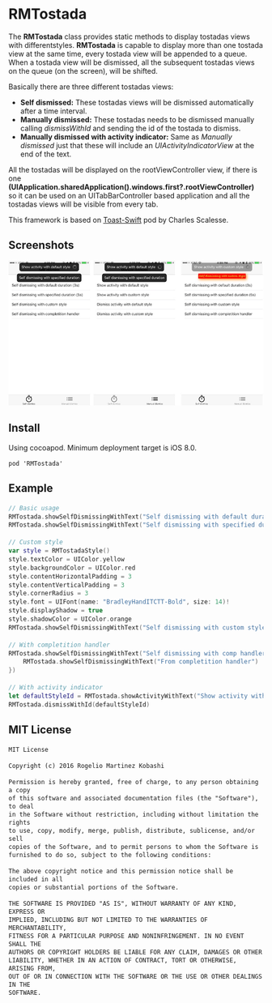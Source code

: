 # RMTostada

The **RMTostada** class provides static methods to display tostadas views with differentstyles. **RMTostada** is capable to display more than one tostada view at the same time, every tostada view will be appended to a queue. When a tostada view will be dismissed, all the subsequent tostadas views on the queue (on the screen), will be shifted.

Basically there are three different tostadas views:

* **Self dismissed:** These tostadas views will be dismissed automatically after a time interval.
* **Manually dismissed:** These tostadas needs to be dismissed manually calling *dismissWithId* and sending the id of the tostada to dismiss.
* **Manually dismissed with activity indicator:** Same as *Manually dismissed* just that these will include an *UIActivityIndicatorView* at the end of the text.

All the tostadas will be displayed on the rootViewController view, if there is one **(UIApplication.sharedApplication().windows.first?.rootViewController)** so it can be used on an UITabBarController based application and all the tostadas views will be visible from every tab.

This framework is based on [Toast-Swift](https://github.com/scalessec/Toast-Swift) pod by Charles Scalesse.

## Screenshots

![Screenshot](/screenshots/main.jpg)

## Install

Using cocoapod. Minimum deployment target is iOS 8.0.

```
pod 'RMTostada'
```

## Example

```swift
// Basic usage
RMTostada.showSelfDismissingWithText("Self dismissing with default duration")
RMTostada.showSelfDismissingWithText("Self dismissing with specified duration", duration: 5)

// Custom style
var style = RMTostadaStyle()
style.textColor = UIColor.yellow
style.backgroundColor = UIColor.red
style.contentHorizontalPadding = 3
style.contentVerticalPadding = 3
style.cornerRadius = 3
style.font = UIFont(name: "BradleyHandITCTT-Bold", size: 14)!
style.displayShadow = true
style.shadowColor = UIColor.orange
RMTostada.showSelfDismissingWithText("Self dismissing with custom style", style: style)

// With completition handler
RMTostada.showSelfDismissingWithText("Self dismissing with comp handler", completion: {
    RMTostada.showSelfDismissingWithText("From completition handler")
})

// With activity indicator
let defaultStyleId = RMTostada.showActivityWithText("Show activity with default style")
RMTostada.dismissWithId(defaultStyleId)
```

## MIT License

```
MIT License

Copyright (c) 2016 Rogelio Martinez Kobashi

Permission is hereby granted, free of charge, to any person obtaining a copy
of this software and associated documentation files (the "Software"), to deal
in the Software without restriction, including without limitation the rights
to use, copy, modify, merge, publish, distribute, sublicense, and/or sell
copies of the Software, and to permit persons to whom the Software is
furnished to do so, subject to the following conditions:

The above copyright notice and this permission notice shall be included in all
copies or substantial portions of the Software.

THE SOFTWARE IS PROVIDED "AS IS", WITHOUT WARRANTY OF ANY KIND, EXPRESS OR
IMPLIED, INCLUDING BUT NOT LIMITED TO THE WARRANTIES OF MERCHANTABILITY,
FITNESS FOR A PARTICULAR PURPOSE AND NONINFRINGEMENT. IN NO EVENT SHALL THE
AUTHORS OR COPYRIGHT HOLDERS BE LIABLE FOR ANY CLAIM, DAMAGES OR OTHER
LIABILITY, WHETHER IN AN ACTION OF CONTRACT, TORT OR OTHERWISE, ARISING FROM,
OUT OF OR IN CONNECTION WITH THE SOFTWARE OR THE USE OR OTHER DEALINGS IN THE
SOFTWARE.
```